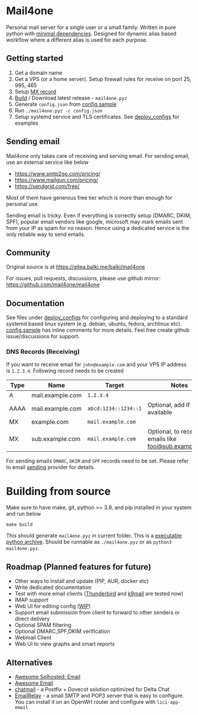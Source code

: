 # Mail4one

Personal mail server for a single user or a small family. Written in pure python with [minimal dependencies](Pipfile).
Designed for dynamic alias based workflow where a different alias is used for each purpose.

## Getting started

 1. Get a domain name
 1. Get a VPS (or a home server). Setup firewall rules for receive on port 25, 995, 465
 1. Setup [MX record](#dns-records-receiving)
 1. [Build](#building-from-source) / Download latest release - `mail4one.pyz`
 1. Generate `config.json` from [config.sample](deploy_configs/config.sample)
 1. Run `./mail4one.pyz -c config.json`
 1. Setup systemd service and TLS certificates. See [deploy_configs](deploy_configs/) for examples

## Sending email

Mail4one only takes care of receiving and serving email. For sending email, use an external service like below

* https://www.smtp2go.com/pricing/
* https://www.mailgun.com/pricing/
* https://sendgrid.com/free/

Most of them have generous free tier which is more than enough for personal use.

Sending email is tricky. Even if everything is correctly setup (DMARC, DKIM, SPF), popular email vendors like google, microsoft may mark emails sent from your IP as spam for no reason. Hence using a dedicated service is the only reliable way to send emails.

## Community

Original source is at https://gitea.balki.me/balki/mail4one

For issues, pull requests, discussions, please use github mirror: https://github.com/mail4one/mail4one

## Documentation

See files under [deploy_configs](deploy_configs/) for configuring and deploying to a standard systemd based linux system (e.g. debian, ubuntu, fedora, archlinux etc). [config.sample](deploy_configs/config.sample) has inline comments for more details. Feel free create github issue/discussions for support.

### DNS Records (Receiving)

If you want to receive email for `john@example.com` and your VPS IP address is `1.2.3.4`. Following record needs to be created

|Type  | Name             | Target               | Notes                                                |
|------|------------------|----------------------|------------------------------------------------------|
| A    | mail.example.com | `1.2.3.4`              |                                                      |
| AAAA | mail.example.com | `abcd:1234::1234::1`   | Optional, add if available                           |
| MX   | example.com      | `mail.example.com`     |                                                      |
| MX   | sub.example.com  | `mail.example.com`     | Optional, to receive emails like foo@sub.example.com |

For sending emails `DMARC`, `DKIM` and `SPF` records need to be set. Please refer to email [sending](#sending-email) provider for details.

# Building from source

Make sure to have make, git, python >= 3.9, and pip installed in your system and run below

    make build

This should generate `mail4one.pyz` in current folder. This is a [executable python archive](https://docs.python.org/3/library/zipapp.html). Should be runnable as `./mail4one.pyz` or as `python3 mail4one.pyz`.

## Roadmap (Planned features for future)

* Other ways to install and update (PIP, AUR, docker etc)
* Write dedicated documentation
* Test with more email clients ([Thunderbird](https://www.thunderbird.net/) and [k9mail](https://k9mail.app/) are tested now)
* IMAP support
* Web UI for editing config ([WIP](https://github.com/mail4one/mail4one/tree/webform))
* Support email submission from client to forward to other senders or direct delivery
* Optional SPAM filtering
* Optional DMARC,SPF,DKIM verification
* Webmail Client
* Web UI to view graphs and smart reports

## Alternatives

* [Awesome Selhosted: Email](https://github.com/awesome-selfhosted/awesome-selfhosted?tab=readme-ov-file#communication---email---complete-solutions)
* [Awesome Email](https://github.com/Mindbaz/awesome-opensource-email)
* [chatmail](https://delta.chat/en/chatmail) - a Postfix + Dovecot solution optimized for Delta Chat
* [EmailRelay](https://emailrelay.sourceforge.net/) - a small SMTP and POP3 server that is easy to configure. You can install it on an OpenWrt router and configure with `lici-app-email` 

